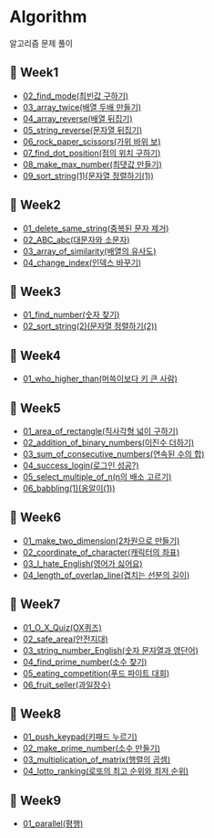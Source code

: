 # Algorithm
알고리즘 문제 풀이

## 📆 Week1
- <a href="https://guco.tistory.com/54" target="_blank">02_find_mode(최빈값 구하기)</a>
- <a href="https://guco.tistory.com/55" target="_blank">03_array_twice(배열 두배 만들기)</a>
- <a href="https://guco.tistory.com/57" target="_blank">04_array_reverse(배열 뒤집기)</a>
- <a href="https://guco.tistory.com/58" target="_blank">05_string_reverse(문자열 뒤집기)</a>
- <a href="https://guco.tistory.com/59" target="_blank">06_rock_paper_scissors(가위 바위 보)</a>
- <a href="https://guco.tistory.com/61" target="_blank">07_find_dot_position(점의 위치 구하기)</a>
- <a href="https://guco.tistory.com/62" target="_blank">08_make_max_number(최댓값 만들기)</a>
- <a href="https://guco.tistory.com/63" target="_blank">09_sort_string(1)(문자열 정렬하기(1))</a>

## 📆 Week2
- <a href="https://guco.tistory.com/71" target="_blank">01_delete_same_string(중복된 문자 제거)</a>
- <a href="https://guco.tistory.com/79" target="_blank">02_ABC_abc(대문자와 소문자)</a>
- <a href="https://guco.tistory.com/81" target="_blank">03_array_of_similarity(배열의 유사도)</a>
- <a href="https://guco.tistory.com/80" target="_blank">04_change_index(인덱스 바꾸기)</a>

## 📆 Week3
- <a href="https://guco.tistory.com/84" target="_blank">01_find_number(숫자 찾기)</a>
- <a href="https://guco.tistory.com/87" target="_blank">02_sort_string(2)(문자열 정렬하기(2))</a>

## 📆 Week4
- <a href="https://guco.tistory.com/93" target="_blank">01_who_higher_than(머쓱이보다 키 큰 사람)</a>

## 📆 Week5
- <a href="https://guco.tistory.com/104" target="_blank">01_area_of_rectangle(직사각형 넓이 구하기)</a>
- <a href="https://guco.tistory.com/105" target="_blank">02_addition_of_binary_numbers(이진수 더하기)</a>
- <a href="https://guco.tistory.com/109" target="_blank">03_sum_of_consecutive_numbers(연속된 수의 합)</a>
- <a href="https://guco.tistory.com/114" target="_blank">04_success_login(로그인 성공?)</a>
- <a href="https://guco.tistory.com/117" target="_blank">05_select_multiple_of_n(n의 배소 고르기)</a>
- <a href="https://guco.tistory.com/120" target="_blank">06_babbling(1)(옹알이(1))</a>
  
## 📆 Week6
- <a href="https://guco.tistory.com/124" target="_blank">01_make_two_dimension(2차원으로 만들기)</a>
- <a href="https://guco.tistory.com/127" target="_blank">02_coordinate_of_character(캐릭터의 좌표)</a>
- <a href="https://guco.tistory.com/130" target="_blank">03_I_hate_English(영어가 싫어요)</a>
- <a href="https://guco.tistory.com/134" target="_blank">04_length_of_overlap_line(겹치는 선분의 길이)</a>

## 📆 Week7
- <a href="https://guco.tistory.com/162" target="_blank">01_O_X_Quiz(OX퀴즈)</a>
- <a href="https://guco.tistory.com/165" target="_blank">02_safe_area(안전지대)</a>
- <a href="https://guco.tistory.com/168" target="_blank">03_string_number_English(숫자 문자열과 영단어)</a>
- <a href="https://guco.tistory.com/167" target="_blank">04_find_prime_number(소수 찾기)</a>
- <a href="https://guco.tistory.com/171" target="_blank">05_eating_competition(푸드 파이트 대회)</a>
- <a href="https://guco.tistory.com/172" target="_blank">06_fruit_seller(과일장수)</a>

## 📆 Week8
- <a href="https://guco.tistory.com/189">01_push_keypad(키패드 누르기)</a>
- <a href="https://guco.tistory.com/196">02_make_prime_number(소수 만들기)</a>
- <a href="https://guco.tistory.com/200">03_multiplication_of_matrix(행렬의 곱셈)</a>
- <a href="https://guco.tistory.com/206">04_lotto_ranking(로또의 최고 순위와 최저 순위)</a>

## 📆 Week9
- <a href="https://guco.tistory.com/212">01_parallel(평행)</a>